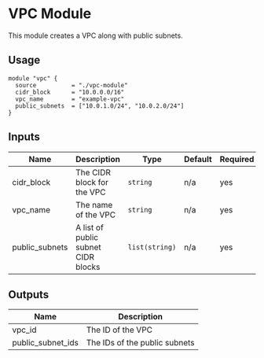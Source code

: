 # VPC Module

This module creates a VPC along with public subnets.

## Usage

```hcl
module "vpc" {
  source          = "./vpc-module"
  cidr_block      = "10.0.0.0/16"
  vpc_name        = "example-vpc"
  public_subnets  = ["10.0.1.0/24", "10.0.2.0/24"]
}
```

## Inputs

| Name            | Description                        | Type         | Default | Required |
|-----------------|------------------------------------|--------------|---------|----------|
| cidr_block      | The CIDR block for the VPC         | `string`     | n/a     | yes      |
| vpc_name        | The name of the VPC                | `string`     | n/a     | yes      |
| public_subnets  | A list of public subnet CIDR blocks| `list(string)` | n/a   | yes      |

## Outputs

| Name              | Description                 |
|-------------------|-----------------------------|
| vpc_id            | The ID of the VPC           |
| public_subnet_ids | The IDs of the public subnets|
